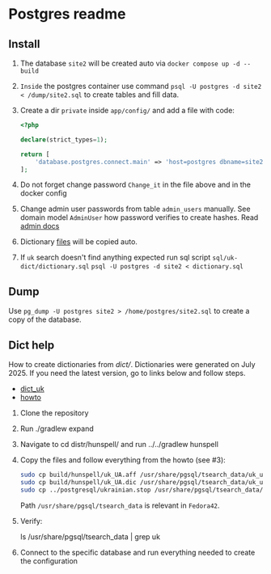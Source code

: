 # Postgres readme

## Install

1. The database `site2` will be created auto via `docker compose up -d --build`
2. `Inside` the postgres container use command `psql -U postgres -d site2 < /dump/site2.sql` to create tables and fill data.
3. Create a dir `private` inside `app/config/` and add a file with code:

    ```php
    <?php

    declare(strict_types=1);

    return [
        'database.postgres.connect.main' => 'host=postgres dbname=site2 user=postgres password=Change_it'
    ];
    ```

4. Do not forget change password `Change_it` in the file above and in the docker config

5. Change admin user passwords from table `admin_users` manually. See domain model `AdminUser` how password verifies to create hashes. Read [admin docs](./../../doc/admin/readme.md)

6. Dictionary [files](./dict/) will be copied auto.

7. If `uk` search doesn't find anything expected run sql script `sql/uk-dict/dictionary.sql`
    `psql -U postgres -d site2 < dictionary.sql`

## Dump

Use `pg_dump -U postgres site2 > /home/postgres/site2.sql` to create a copy of the database.

## Dict help

How to create dictionaries from *dict/*. Dictionaries were generated on July 2025. If you need the latest version, go to links below and follow steps.

- [dict_uk](https://github.com/brown-uk/dict_uk)
- [howto](https://github.com/brown-uk/dict_uk/tree/master/distr/postgresql)

1. Clone the repository

2. Run ./gradlew expand

3. Navigate to cd distr/hunspell/ and run ../../gradlew hunspell

4. Copy the files and follow everything from the howto (see #3):

    ```bash
    sudo cp build/hunspell/uk_UA.aff /usr/share/pgsql/tsearch_data/uk_ua.affix  
    sudo cp build/hunspell/uk_UA.dic /usr/share/pgsql/tsearch_data/uk_ua.dict  
    sudo cp ../postgresql/ukrainian.stop /usr/share/pgsql/tsearch_data/ukrainian.stop  
    ```

   Path `/usr/share/pgsql/tsearch_data` is relevant in `Fedora42`.

5. Verify:

    ls /usr/share/pgsql/tsearch_data | grep uk  

6. Connect to the specific database and run everything needed to create the configuration